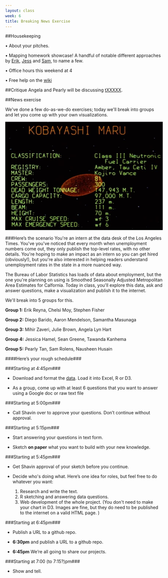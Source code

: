 ```yaml
---
layout: class
week: 6
title: Breaking News Exercise
---
```


##Housekeeping

• About your pitches.

• Mapping homework showcase! A handful of notable different approaches by [Erik](http://erikreyna.github.io/maps-intro/interactive-map.html), [Jess](http://jessihamel.github.io/maps-intro/) and [Sam](http://scrolens.github.io/map-intro/), to name a few.

• Office hours this weekend at 4

• Free help on the [wiki](https://github.com/shancarter/ucb-dataviz-fall-2013/wiki/Things-We-Don't-Get)

##Critique
Angela and Pearly will be discussing [tXXXXX](http://www.google.com).


##News exercise

We've done a few do-as-we-do exercises; today we'll break into groups and let you come up with your own visualizations.

<img src="kobayashi-maru.jpg">

###Here’s the scenario
You're an intern at the data desk of the Los Angeles Times. You've you've noticed that every month when unemployment numbers come out, they only publish the top-level rates, with no other details. You're hoping to make an impact as an intern so you can get hired (obviously!), but you're also interested in helping readers understand unemployment rates in the state in a more nuanced way.

The Bureau of Labor Statistics has loads of data about employment, but the one you're planning on using is Smoothed Seasonally Adjusted Metropolitan Area Estimates for Calfornia. Today in class, you'll explore this data, ask and answer questions, make a visualization and publish it to the internet.

We'll break into 5 groups for this.

**Group 1:** Erik Reyna, Chelsi Moy, Stephen Fisher

**Group 2:** Diego Barido, Aaron Mendelson, Samantha Masunaga

**Group 3:** Mihir Zaveri, Julie Brown, Angela Lyn Hart

**Group 4:** Jessica Hamel, Sean Greene, Tawanda Kanhema

**Group 5:** Pearly Tan, Sam Rolens, Nausheen Husain


####Here’s your rough schedule###

###Starting at 4:45pm###
- Download and format the [data](http://www.bls.gov/lau/metrossa.htm). Load it into Excel, R or D3.

- As a group, come up with at least 6 questions that you want to answer using a Google doc or raw text file

###Starting at 5:00pm###
- Call Shavin over to approve your questions. Don’t continue without approval.

###Starting at 5:15pm###
- Start answering your questions in text form.

- Sketch **on paper** what you want to build with your new knowledge.

###Starting at 5:45pm###
- Get Shavin approval of your sketch before you continue.

- Decide who's doing what. Here’s one idea for roles, but feel free to do whatever you want:
    1. Research and write the text.
    2. R sketching and answering data questions.
    3. Web development of the whole project. (You don't need to make your chart in D3. Images are fine, but they do need to be published to the internet on a valid HTML page. )

###Starting at 6:45pm###
- Publish a URL to a github repo.

- **6:30pm** and publish a URL to a github repo.

- **6:45pm** We’re all going to share our projects.

###Starting at 7:00 (to 7:15?)pm###
- Show and tell.
